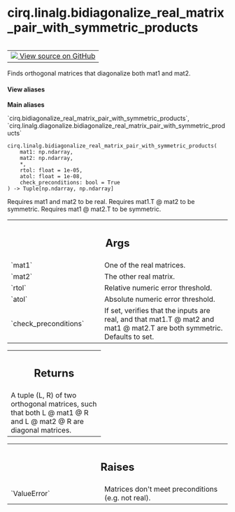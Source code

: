 <div itemscope itemtype="http://developers.google.com/ReferenceObject">
<meta itemprop="name" content="cirq.linalg.bidiagonalize_real_matrix_pair_with_symmetric_products" />
<meta itemprop="path" content="Stable" />
</div>

# cirq.linalg.bidiagonalize_real_matrix_pair_with_symmetric_products

<!-- Insert buttons and diff -->

<table class="tfo-notebook-buttons tfo-api" align="left">

<td>
  <a target="_blank" href="https://github.com/quantumlib/cirq/tree/master/cirq/linalg/diagonalize.py">
    <img src="https://www.tensorflow.org/images/GitHub-Mark-32px.png" />
    View source on GitHub
  </a>
</td>
</table>



Finds orthogonal matrices that diagonalize both mat1 and mat2.

<section class="expandable">
  <h4 class="showalways">View aliases</h4>
  <p>
<b>Main aliases</b>
<p>`cirq.bidiagonalize_real_matrix_pair_with_symmetric_products`, `cirq.linalg.diagonalize.bidiagonalize_real_matrix_pair_with_symmetric_products`</p>
</p>
</section>

<pre class="devsite-click-to-copy prettyprint lang-py tfo-signature-link">
<code>cirq.linalg.bidiagonalize_real_matrix_pair_with_symmetric_products(
    mat1: np.ndarray,
    mat2: np.ndarray,
    *,
    rtol: float = 1e-05,
    atol: float = 1e-08,
    check_preconditions: bool = True
) -> Tuple[np.ndarray, np.ndarray]
</code></pre>



<!-- Placeholder for "Used in" -->

Requires mat1 and mat2 to be real.
Requires mat1.T @ mat2 to be symmetric.
Requires mat1 @ mat2.T to be symmetric.

<!-- Tabular view -->
 <table class="responsive fixed orange">
<colgroup><col width="214px"><col></colgroup>
<tr><th colspan="2"><h2 class="add-link">Args</h2></th></tr>

<tr>
<td>
`mat1`
</td>
<td>
One of the real matrices.
</td>
</tr><tr>
<td>
`mat2`
</td>
<td>
The other real matrix.
</td>
</tr><tr>
<td>
`rtol`
</td>
<td>
Relative numeric error threshold.
</td>
</tr><tr>
<td>
`atol`
</td>
<td>
Absolute numeric error threshold.
</td>
</tr><tr>
<td>
`check_preconditions`
</td>
<td>
If set, verifies that the inputs are real, and that
mat1.T @ mat2 and mat1 @ mat2.T are both symmetric. Defaults to set.
</td>
</tr>
</table>



<!-- Tabular view -->
 <table class="responsive fixed orange">
<colgroup><col width="214px"><col></colgroup>
<tr><th colspan="2"><h2 class="add-link">Returns</h2></th></tr>
<tr class="alt">
<td colspan="2">
A tuple (L, R) of two orthogonal matrices, such that both L @ mat1 @ R
and L @ mat2 @ R are diagonal matrices.
</td>
</tr>

</table>



<!-- Tabular view -->
 <table class="responsive fixed orange">
<colgroup><col width="214px"><col></colgroup>
<tr><th colspan="2"><h2 class="add-link">Raises</h2></th></tr>

<tr>
<td>
`ValueError`
</td>
<td>
Matrices don't meet preconditions (e.g. not real).
</td>
</tr>
</table>

